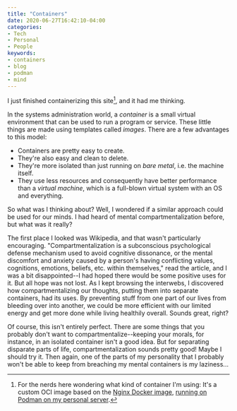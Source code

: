 ```yaml
---
title: "Containers"
date: 2020-06-27T16:42:10-04:00
categories:
- Tech
- Personal
- People
keywords:
- containers
- blog
- podman
- mind
---
```

I just finished containerizing this site[^1], and it had me thinking.

[^1]: For the nerds here wondering what kind of container I\'m using: It\'s a custom OCI image based on the [Nginx Docker image](https://hub.docker.com/_/nginx), [running on Podman on my personal server](/2020/06/distro-updates/).

In the systems administration world, a *container* is a small virtual environment that can be used to run a program or service. These little things are made using templates called *images*. There are a few advantages to this model:

* Containers are pretty easy to create.
* They\'re also easy and clean to delete.
* They\'re more isolated than just running on *bare metal*, i.e. the machine itself.
* They use less resources and consequently have better performance than a *virtual machine*, which is a full-blown virtual system with an OS and everything.

So what was I thinking about? Well, I wondered if a similar approach could be used for our minds. I had heard of mental compartmentalization before, but what was it really?

The first place I looked was Wikipedia, and that wasn\'t particularly encouraging. \"Compartmentalization is a subconscious psychological defense mechanism used to avoid cognitive dissonance, or the mental discomfort and anxiety caused by a person\'s having conflicting values, cognitions, emotions, beliefs, etc. within themselves,\" read the article, and I was a bit disappointed--I had hoped there would be some positive uses for it. But all hope was not lost. As I kept browsing the interwebs, I discovered how compartmentalizing our thoughts, putting them into separate containers, had its uses. By preventing stuff from one part of our lives from bleeding over into another, we could be more efficient with our limited energy and get more done while living healthily overall. Sounds great, right?

Of course, this isn\'t entirely perfect. There are some things that you probably don\'t want to compartmentalize--keeping your morals, for instance, in an isolated container isn\'t a good idea. But for separating disparate parts of life, compartmentalization sounds pretty good! Maybe I should try it. Then again, one of the parts of my personality that I probably won\'t be able to keep from breaching my mental containers is my laziness...
